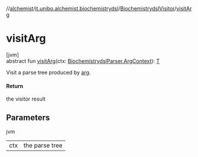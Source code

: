 //[alchemist](../../../index.md)/[it.unibo.alchemist.biochemistrydsl](../index.md)/[BiochemistrydslVisitor](index.md)/[visitArg](visit-arg.md)

# visitArg

[jvm]\
abstract fun [visitArg](visit-arg.md)(ctx: [BiochemistrydslParser.ArgContext](../-biochemistrydsl-parser/-arg-context/index.md)): [T](../../it.unibo.alchemist.model.implementations.conditions/-generic-molecule-present/index.md)

Visit a parse tree produced by [arg](../-biochemistrydsl-parser/arg.md).

#### Return

the visitor result

## Parameters

jvm

| | |
|---|---|
| ctx | the parse tree |
